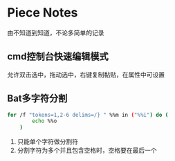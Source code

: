 # Piece Notes

由不知道到知道，不论多简单的记录

## cmd控制台快速编辑模式

允许双击选中，拖动选中，右键复制黏贴，在属性中可设置

## Bat多字符分割

```bash
for /f "tokens=1,2-6 delims=/} " %%m in ("%%i") do (
        echo %%o
    )
```

1. 只能单个字符做分割符
2. 分割字符为多个并且包含空格时，空格要在最后一个